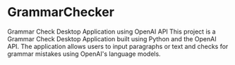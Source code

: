 # GrammarChecker
 Grammar Check Desktop Application using OpenAI API  This project is a Grammar Check Desktop Application built using Python and the OpenAI API. The application allows users to input paragraphs or text and checks for grammar mistakes using OpenAI's language models.
